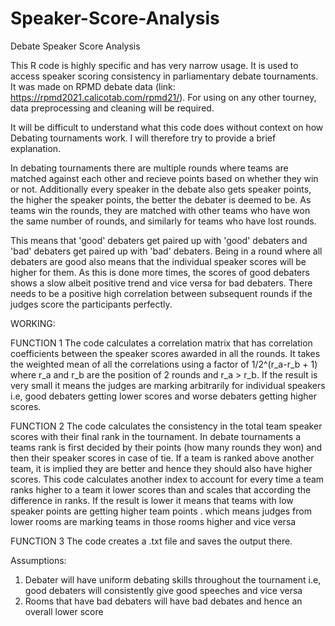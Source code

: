 # Speaker-Score-Analysis
Debate Speaker Score Analysis

This R code is highly specific and has very narrow usage. It is used to access speaker scoring consistency in parliamentary debate tournaments.
It was made on RPMD debate data (link: https://rpmd2021.calicotab.com/rpmd21/).
For using on any other tourney, data preprocessing and cleaning will be required.

It will be difficult to understand what this code does without context on how Debating tournaments work.
I will therefore try to provide a brief explanation.

In debating tournaments there are multiple rounds where teams are matched against each other and recieve points based on whether they win or not. 
Additionally every speaker in the debate also gets speaker points, the higher the speaker points, the better the debater is deemed to be.
As teams win the rounds, they are matched with other teams who have won the same number of rounds, and similarly for teams who have lost rounds.

This means that 'good' debaters get paired up with 'good' debaters and 'bad' debaters get paired up with 'bad' debaters. 
Being in a round where all debaters are good also means that the individual speaker scores will be higher for them.
As this is done more times, the scores of good debaters shows a slow albeit positive trend and vice versa for bad debaters.
There needs to be a positive high correlation between subsequent rounds if the judges score the participants perfectly.

WORKING:

FUNCTION 1
The code calculates a correlation matrix that has correlation coefficients between the speaker scores awarded in all the rounds.
It takes the weighted mean of all the correlations using a factor of 1/2^(r_a-r_b + 1) where r_a and r_b are the position of 2 rounds and r_a > r_b.
If the result is very small it means the judges are marking arbitrarily for individual speakers
i.e, good debaters getting lower scores and worse debaters getting higher scores.

FUNCTION 2
The code calculates the consistency in the total team speaker scores with their final rank in the tournament.
In debate tournaments a teams rank is first decided by their points (how many rounds they won) and then their speaker scores in case of tie.
If a team is ranked above another team, it is implied they are better and hence they should also have higher scores.
This code calculates another index to account for every time a team ranks higher to a team it lower scores than and scales that according the difference in ranks.
If the result is lower it means that teams with low speaker points are getting higher team points .
which means judges from lower rooms are marking teams in those rooms higher and vice versa

FUNCTION 3
The code creates a .txt file and saves the output there.

Assumptions:
1) Debater will have uniform debating skills throughout the tournament 
i.e, good debaters will consistently give good speeches and vice versa
2) Rooms that have bad debaters will have bad debates and hence an overall lower score



